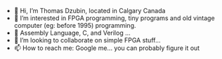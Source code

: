 - 👋 Hi, I’m Thomas Dzubin, located in Calgary Canada
- 👀 I’m interested in FPGA programming, tiny programs and old vintage computer (eg: before 1995) programming.
- 🌱 Assembly Language, C, and Verilog ...
- 💞️ I’m looking to collaborate on simple FPGA stuff...
- 📫 How to reach me: Google me... you can probably figure it out 
